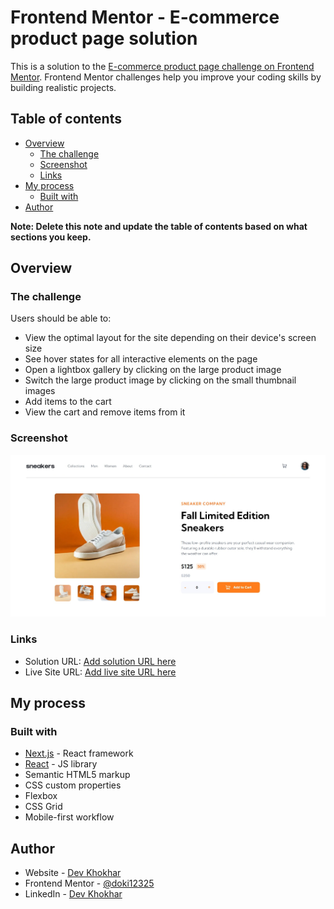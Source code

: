 # Frontend Mentor - E-commerce product page solution

This is a solution to the [E-commerce product page challenge on Frontend Mentor](https://www.frontendmentor.io/challenges/ecommerce-product-page-UPsZ9MJp6). Frontend Mentor challenges help you improve your coding skills by building realistic projects.

## Table of contents

- [Overview](#overview)
  - [The challenge](#the-challenge)
  - [Screenshot](#screenshot)
  - [Links](#links)
- [My process](#my-process)
  - [Built with](#built-with)
- [Author](#author)

**Note: Delete this note and update the table of contents based on what sections you keep.**

## Overview

### The challenge

Users should be able to:

- View the optimal layout for the site depending on their device's screen size
- See hover states for all interactive elements on the page
- Open a lightbox gallery by clicking on the large product image
- Switch the large product image by clicking on the small thumbnail images
- Add items to the cart
- View the cart and remove items from it

### Screenshot

![](./screenshot.jpeg)

### Links

- Solution URL: [Add solution URL here](https://www.frontendmentor.io/solutions/mock-product-page-using-nextjs-sZQK62bhmo)
- Live Site URL: [Add live site URL here](https://productpage-0w5k.onrender.com)

## My process

### Built with

- [Next.js](https://nextjs.org/) - React framework
- [React](https://reactjs.org/) - JS library
- Semantic HTML5 markup
- CSS custom properties
- Flexbox
- CSS Grid
- Mobile-first workflow

## Author

- Website - [Dev Khokhar](https://www.devkhokhar.xyz)
- Frontend Mentor - [@doki12325](https://www.frontendmentor.io/profile/doki12325)
- LinkedIn - [Dev Khokhar](https://www.linkedin.com/in/dev-khokhar/)
